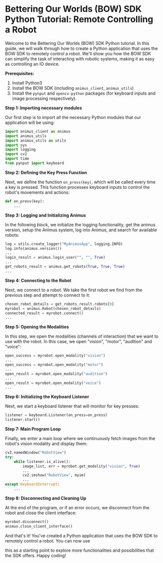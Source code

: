 # Bettering Our Worlds (BOW) SDK Python Tutorial: Remote Controlling a Robot

Welcome to the Bettering Our Worlds (BOW) SDK Python tutorial. In this guide, we will walk through how to create a Python application that uses the BOW SDK to remotely control a robot. We'll show you how the BOW SDK can simplify the task of interacting with robotic systems, making it as easy as controlling an IO device.

**Prerequisites:**
1. Install Python3
2. Install the BOW SDK (including `animus_client`, `animus_utils`)
3. Install the `pynput` and `opencv-python` packages (for keyboard inputs and image processing respectively).

**Step 1: Importing necessary modules**

Our first step is to import all the necessary Python modules that our application will be using:

```python
import animus_client as animus
import animus_utils
import animus_utils as utils
import sys
import logging
import cv2
import time
from pynput import keyboard
```

**Step 2: Defining the Key Press Function**

Next, we define the function `on_press(key)`, which will be called every time a key is pressed. This function processes keyboard inputs to control the robot's movements and actions:

```python
def on_press(key):
    ...
```

**Step 3: Logging and Initializing Animus**

In the following block, we initialize the logging functionality, get the animus version, setup the Animus system, log into Animus, and search for available robots:

```python
log = utils.create_logger("MyAnimusApp", logging.INFO)
log.info(animus.version())
...
login_result = animus.login_user("", "", True)
...
get_robots_result = animus.get_robots(True, True, True)
...
```

**Step 4: Connecting to the Robot**

Next, we connect to a robot. We take the first robot we find from the previous step and attempt to connect to it:

```python
chosen_robot_details = get_robots_result.robots[0]
myrobot = animus.Robot(chosen_robot_details)
connected_result = myrobot.connect()
...
```

**Step 5: Opening the Modalities**

In this step, we open the modalities (channels of interaction) that we want to use with the robot. In this case, we open "vision", "motor", "audition" and "voice":

```python
open_success = myrobot.open_modality("vision")
...
open_success = myrobot.open_modality("motor")
...
open_result = myrobot.open_modality("audition")
...
open_result = myrobot.open_modality("voice")
...
```

**Step 6: Initializing the Keyboard Listener**

Next, we start a keyboard listener that will monitor for key presses:

```python
listener = keyboard.Listener(on_press=on_press)
listener.start()
```

**Step 7: Main Program Loop**

Finally, we enter a main loop where we continuously fetch images from the robot's vision modality and display them:

```python
cv2.namedWindow("RobotView")
try:
    while listener.is_alive():
        image_list, err = myrobot.get_modality("vision", True)
        ...
        cv2.imshow("RobotView", myim)
        ...
except KeyboardInterrupt:
    ...
```

**Step 8: Disconnecting and Cleaning Up**

At the end of the program, or if an error occurs, we disconnect from the robot and close the client interface:

```python
myrobot.disconnect()
animus.close_client_interface()
```

And that's it! You've created a Python application that uses the BOW SDK to remotely control a robot. You can now use

 this as a starting point to explore more functionalities and possibilities that the SDK offers. Happy coding!

